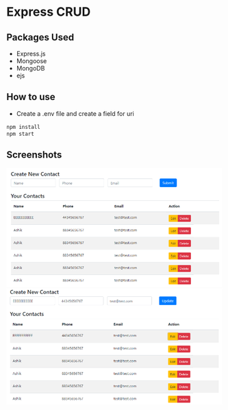# Express CRUD

## Packages Used

- Express.js
- Mongoose
- MongoDB
- ejs

## How to use

- Create a .env file and create a field for uri

```
npm install
npm start
```

## Screenshots

<img src='./Screenshots/1.PNG'/>
<img src='./Screenshots/2.PNG'/>
